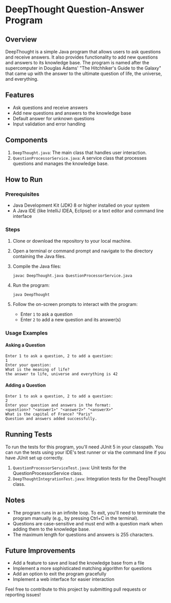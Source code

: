 # DeepThought Question-Answer Program

## Overview

DeepThought is a simple Java program that allows users to ask questions and receive answers. It also provides functionality to add new questions and answers to its knowledge base. The program is named after the supercomputer in Douglas Adams' "The Hitchhiker's Guide to the Galaxy" that came up with the answer to the ultimate question of life, the universe, and everything.

## Features

- Ask questions and receive answers
- Add new questions and answers to the knowledge base
- Default answer for unknown questions
- Input validation and error handling

## Components

1. `DeepThought.java`: The main class that handles user interaction.
2. `QuestionProcessorService.java`: A service class that processes questions and manages the knowledge base.

## How to Run

### Prerequisites

- Java Development Kit (JDK) 8 or higher installed on your system
- A Java IDE (like IntelliJ IDEA, Eclipse) or a text editor and command line interface

### Steps

1. Clone or download the repository to your local machine.

2. Open a terminal or command prompt and navigate to the directory containing the Java files.

3. Compile the Java files:
   ```
   javac DeepThought.java QuestionProcessorService.java
   ```

4. Run the program:
   ```
   java DeepThought
   ```

5. Follow the on-screen prompts to interact with the program:
    - Enter `1` to ask a question
    - Enter `2` to add a new question and its answer(s)

### Usage Examples

#### Asking a Question
```
Enter 1 to ask a question, 2 to add a question:
1
Enter your question:
What is the meaning of life?
the answer to life, universe and everything is 42
```

#### Adding a Question
```
Enter 1 to ask a question, 2 to add a question:
2
Enter your question and answers in the format:
<question>? "<answer1>" "<answer2>" "<answerX>"
What is the capital of France? "Paris"
Question and answers added successfully.
```

## Running Tests

To run the tests for this program, you'll need JUnit 5 in your classpath. You can run the tests using your IDE's test runner or via the command line if you have JUnit set up correctly.

1. `QuestionProcessorServiceTest.java`: Unit tests for the QuestionProcessorService class.
2. `DeepThoughtIntegrationTest.java`: Integration tests for the DeepThought class.

## Notes

- The program runs in an infinite loop. To exit, you'll need to terminate the program manually (e.g., by pressing Ctrl+C in the terminal).
- Questions are case-sensitive and must end with a question mark when adding them to the knowledge base.
- The maximum length for questions and answers is 255 characters.

## Future Improvements

- Add a feature to save and load the knowledge base from a file
- Implement a more sophisticated matching algorithm for questions
- Add an option to exit the program gracefully
- Implement a web interface for easier interaction

Feel free to contribute to this project by submitting pull requests or reporting issues!